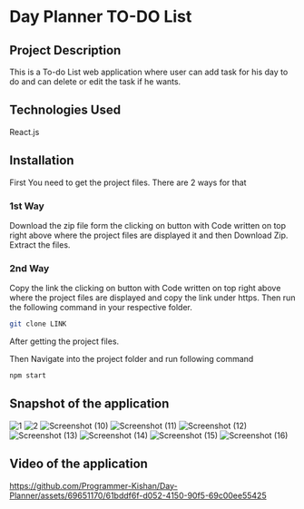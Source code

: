 # Day Planner TO-DO List

## Project Description
This is a To-do List web application where user can add task for his day to do and can delete or edit the task if he wants.

## Technologies Used
React.js

## Installation

First You need to get the project files.
There are 2 ways for that

### 1st Way
Download the zip file form the clicking on button with Code written on top right above where the project files are displayed it and then Download Zip.
Extract the files.

### 2nd Way
Copy the link the clicking on button with Code written on top right above where the project files are displayed and copy the link under https.
Then run the following command in your respective folder.
```bash
git clone LINK
```

After getting the project files.

Then Navigate into the project folder and run following command
```bash
npm start
```
## Snapshot of the application
![1](https://github.com/Programmer-Kishan/Day-Planner/assets/69651170/c134f8ef-d334-44db-a3e9-d852ea9a1521)
![2](https://github.com/Programmer-Kishan/Day-Planner/assets/69651170/625cdd6c-042a-4dad-952b-2bb437759d8c)
![Screenshot (10)](https://github.com/Programmer-Kishan/Day-Planner/assets/69651170/ceb4cba5-3667-4bf3-a580-3cb77264914d)
![Screenshot (11)](https://github.com/Programmer-Kishan/Day-Planner/assets/69651170/2e1664cf-efe4-406f-a621-3db0fa7ac941)
![Screenshot (12)](https://github.com/Programmer-Kishan/Day-Planner/assets/69651170/57b70250-af98-4f1f-918e-fad0ec9de4c6)
![Screenshot (13)](https://github.com/Programmer-Kishan/Day-Planner/assets/69651170/84d55563-cb8e-49b6-a10a-a23c55f895ca)
![Screenshot (14)](https://github.com/Programmer-Kishan/Day-Planner/assets/69651170/90fa55ae-6c65-4d25-8dcd-317ee446d44e)
![Screenshot (15)](https://github.com/Programmer-Kishan/Day-Planner/assets/69651170/7d0b26be-a02d-430d-be2b-6d3ade68fe87)
![Screenshot (16)](https://github.com/Programmer-Kishan/Day-Planner/assets/69651170/45ddfd49-36c7-4012-9913-cde1983e02bf)

## Video of the application
https://github.com/Programmer-Kishan/Day-Planner/assets/69651170/61bddf6f-d052-4150-90f5-69c00ee55425

